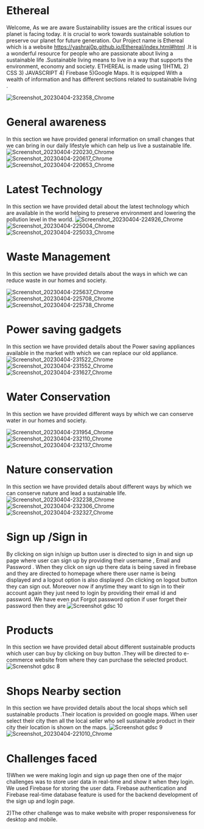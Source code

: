 # Ethereal
Welcome,
As we are aware Sustainability issues are the critical issues our planet is facing today. it is crucial to work towards sustainable solution to preserve our planet for future generation. Our Project name is  Ethereal which is a website https://yashraj0p.github.io/Ethereal/index.html#html .It is a wonderful resource for people who are passionate about living a sustainable life .Sustainable living means to live in a way that supports the environment, economy and society.
ETHEREAL is made using 
1)HTML
2) CSS
3) JAVASCRIPT 
4) Firebase 
5)Google Maps.
 It is equipped With a wealth of information and has different sections related to sustainable living .

![Screenshot_20230404-232358_Chrome](https://user-images.githubusercontent.com/127089397/229878882-49dd92b0-3757-484f-b1f1-dc3f735f3eb4.jpg)


# General awareness
In this section we have provided general information on small changes that we can bring in our daily lifestyle which can help us live a sustainable life.
![Screenshot_20230404-220230_Chrome](https://user-images.githubusercontent.com/127089397/229858084-97506472-ba3c-4890-b69f-75611fd8121d.jpg)
![Screenshot_20230404-220617_Chrome](https://user-images.githubusercontent.com/127089397/229858986-d86f6f9c-3056-45d9-8e94-d51225dadb79.jpg)
![Screenshot_20230404-220653_Chrome](https://user-images.githubusercontent.com/127089397/229859081-fc102cec-eca2-4b54-b19d-fab479c13229.jpg)
# Latest Technology 
In this section we have provided detail about the latest technology which are available in the world helping to preserve environment and lowering the pollution level in the world.
![Screenshot_20230404-224926_Chrome](https://user-images.githubusercontent.com/127089397/229869466-a955993a-90bc-41ab-9afa-e758e42442d8.jpg)
![Screenshot_20230404-225004_Chrome](https://user-images.githubusercontent.com/127089397/229869502-093b848d-d48c-40ce-b3a3-20c2e6241309.jpg)
![Screenshot_20230404-225033_Chrome](https://user-images.githubusercontent.com/127089397/229869527-7f4110ce-adbf-4fd2-9c5a-2fe8b5e11678.jpg)
# Waste Management 
In this section we have provided details about the ways in which we can reduce waste in our homes and society.

![Screenshot_20230404-225637_Chrome](https://user-images.githubusercontent.com/127089397/229871009-2ec27d36-888b-4ef7-8299-face623662e7.jpg)
![Screenshot_20230404-225708_Chrome](https://user-images.githubusercontent.com/127089397/229871038-b20b57e9-a832-4f1b-af06-829266c1caf5.jpg)
![Screenshot_20230404-225738_Chrome](https://user-images.githubusercontent.com/127089397/229871065-268969fe-847d-44a2-a22a-58f5a8eb4294.jpg)

# Power saving gadgets 
In this section we have provided details about the Power saving appliances available in the market with which we can replace our old appliance.
![Screenshot_20230404-231522_Chrome](https://user-images.githubusercontent.com/127089397/229875268-1c52940c-2b0c-41bf-b736-95b5fec2892d.jpg)
![Screenshot_20230404-231552_Chrome](https://user-images.githubusercontent.com/127089397/229875308-eb52d9be-d923-4d1c-98a0-d7934377de0a.jpg)
![Screenshot_20230404-231627_Chrome](https://user-images.githubusercontent.com/127089397/229875341-2117b03a-4963-4d88-bbac-d474f12b778d.jpg)

# Water Conservation 
In this section we have provided different ways by which we can conserve water in our homes and society.

![Screenshot_20230404-231954_Chrome](https://user-images.githubusercontent.com/127089397/229877927-55142024-d669-41b1-b1dc-c9369102dd8a.jpg)
![Screenshot_20230404-232110_Chrome](https://user-images.githubusercontent.com/127089397/229877969-093c74a4-2d4b-4395-a4df-0a17ffd8a15c.jpg)
![Screenshot_20230404-232137_Chrome](https://user-images.githubusercontent.com/127089397/229878007-3e8f11e8-6607-479a-b708-3434a0b02ea2.jpg)

# Nature conservation
In this section we have provided details about different ways by which we can conserve nature and lead  a sustainable life.
![Screenshot_20230404-232238_Chrome](https://user-images.githubusercontent.com/127089397/229878352-a35b3ecf-64eb-4eb7-b2fd-f3f4b5ef29ac.jpg)
![Screenshot_20230404-232306_Chrome](https://user-images.githubusercontent.com/127089397/229878389-34341091-0398-4d43-ac62-c9ddb0e842ee.jpg)
![Screenshot_20230404-232327_Chrome](https://user-images.githubusercontent.com/127089397/229878424-a0689cf0-3b1a-4cd9-a2d6-161744ec4f04.jpg)

# Sign up /Sign in 
By clicking on sign in/sign up button user is directed to sign in and sign up page where user can sign up by providing their username , Email and Password . When they click on sign up there data is being saved in firebase and they are directed to homepage where there user name is being displayed and a logout option is also displayed .On clicking on logout button they can sign out. Moreover now if anytime they want to sign in to their account again they just need to login by providing their email id and password. We have even put Forgot password option if user forget their password then they are 
![Screenshot gdsc 10](https://user-images.githubusercontent.com/127089397/229868384-107a2242-3f93-41e8-b28e-aed16c8f5c47.png)

# Products
In this section we have provided detail about different sustainable products which user can buy by clicking on buy button .They will be directed to e-commerce website from where they can purchase the selected product.
![Screenshot gdsc 8](https://user-images.githubusercontent.com/127089397/229853388-9d2577fd-14a6-4108-bea0-64a538c87f40.png)
# Shops Nearby section
In this section we have provided details about the local shops which sell sustainable products .Their location is provided on google maps. When user select their city then all the local seller who sell sustainable product in their city their location is shown on the maps. 
![Screenshot gdsc 9](https://user-images.githubusercontent.com/127089397/229853443-973f4d6f-6cc9-4366-9548-33d1532d1bf7.png)
![Screenshot_20230404-221010_Chrome](https://user-images.githubusercontent.com/127089397/229859905-418e2c4f-2f73-4346-9d19-643dfe42db7f.jpg)

# Challenges faced
1)When we were making login and sign up page then one of the major challenges was to store user data in real-time and show it when they login. We used Firebase for storing the user data. Firebase authentication and Firebase real-time database feature is used for the backend development of the sign up and login page.

2)The other challenge was to make website with proper responsiveness for desktop and mobile.




